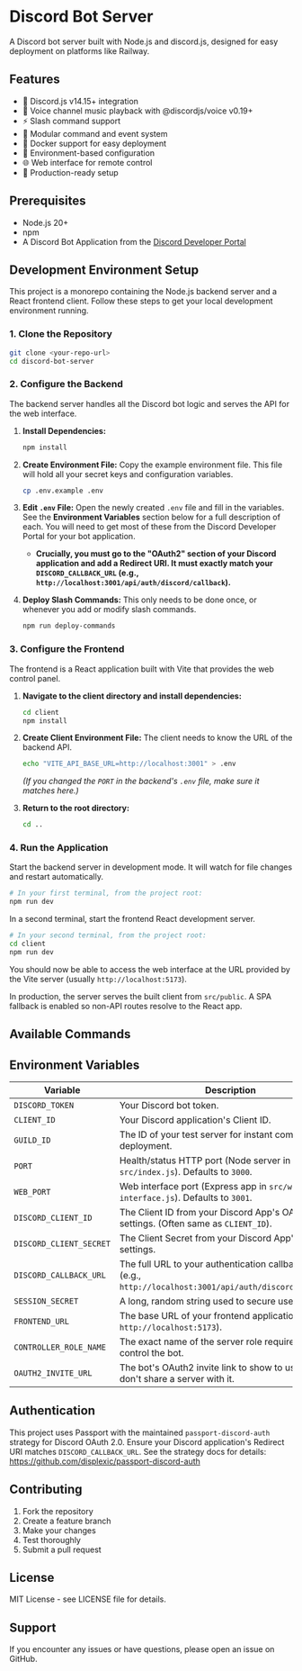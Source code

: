 # Discord Bot Server

A Discord bot server built with Node.js and discord.js, designed for easy deployment on platforms like Railway.

## Features

- 🤖 Discord.js v14.15+ integration
- 🎵 Voice channel music playback with @discordjs/voice v0.19+
- ⚡ Slash command support
- 🔧 Modular command and event system
- 🐳 Docker support for easy deployment
- 📝 Environment-based configuration
- 🌐 Web interface for remote control
- 🚀 Production-ready setup

## Prerequisites

- Node.js 20+
- npm
- A Discord Bot Application from the [Discord Developer Portal](https://discord.com/developers/applications)

## Development Environment Setup

This project is a monorepo containing the Node.js backend server and a React frontend client. Follow these steps to get your local development environment running.

### 1. Clone the Repository

```bash
git clone <your-repo-url>
cd discord-bot-server
```

### 2. Configure the Backend

The backend server handles all the Discord bot logic and serves the API for the web interface.

1.  **Install Dependencies:**
    ```bash
    npm install
    ```

2.  **Create Environment File:**
    Copy the example environment file. This file will hold all your secret keys and configuration variables.
    ```bash
    cp .env.example .env
    ```

3.  **Edit `.env` File:**
    Open the newly created `.env` file and fill in the variables. See the **Environment Variables** section below for a full description of each. You will need to get most of these from the Discord Developer Portal for your bot application.

    *   **Crucially, you must go to the "OAuth2" section of your Discord application and add a Redirect URI. It must exactly match your `DISCORD_CALLBACK_URL` (e.g., `http://localhost:3001/api/auth/discord/callback`).**

4.  **Deploy Slash Commands:**
    This only needs to be done once, or whenever you add or modify slash commands.
    ```bash
    npm run deploy-commands
    ```

### 3. Configure the Frontend

The frontend is a React application built with Vite that provides the web control panel.

1.  **Navigate to the client directory and install dependencies:**
    ```bash
    cd client
    npm install
    ```

2.  **Create Client Environment File:**
    The client needs to know the URL of the backend API.
    ```bash
    echo "VITE_API_BASE_URL=http://localhost:3001" > .env
    ```
    *(If you changed the `PORT` in the backend's `.env` file, make sure it matches here.)*

3.  **Return to the root directory:**
    ```bash
    cd ..
    ```

### 4. Run the Application

Start the backend server in development mode. It will watch for file changes and restart automatically.
```bash
# In your first terminal, from the project root:
npm run dev
```

In a second terminal, start the frontend React development server.
```bash
# In your second terminal, from the project root:
cd client
npm run dev
```

You should now be able to access the web interface at the URL provided by the Vite server (usually `http://localhost:5173`).

In production, the server serves the built client from `src/public`. A SPA fallback is enabled so non-API routes resolve to the React app.

## Available Commands
## Environment Variables

| Variable                  | Description                                                                                             | Required |
| ------------------------- | ------------------------------------------------------------------------------------------------------- | -------- |
| `DISCORD_TOKEN`           | Your Discord bot token.                                                                                 | Yes      |
| `CLIENT_ID`               | Your Discord application's Client ID.                                                                   | Yes      |
| `GUILD_ID`                | The ID of your test server for instant command deployment.                                              | No       |
| `PORT`                    | Health/status HTTP port (Node server in `src/index.js`). Defaults to `3000`.                            | No       |
| `WEB_PORT`                | Web interface port (Express app in `src/web-interface.js`). Defaults to `3001`.                         | No       |
| `DISCORD_CLIENT_ID`       | The Client ID from your Discord App's OAuth2 settings. (Often same as `CLIENT_ID`).                     | Yes      |
| `DISCORD_CLIENT_SECRET`   | The Client Secret from your Discord App's OAuth2 settings.                                              | Yes      |
| `DISCORD_CALLBACK_URL`    | The full URL to your authentication callback route (e.g., `http://localhost:3001/api/auth/discord/callback`). | Yes      |
| `SESSION_SECRET`          | A long, random string used to secure user sessions.                                                     | Yes      |
| `FRONTEND_URL`            | The base URL of your frontend application (e.g., `http://localhost:5173`).                              | No       |
| `CONTROLLER_ROLE_NAME`    | The exact name of the server role required to control the bot.                                          | No       |
| `OAUTH2_INVITE_URL`              | The bot's OAuth2 invite link to show to users who don't share a server with it.                           | No       |

## Authentication

This project uses Passport with the maintained `passport-discord-auth` strategy for Discord OAuth 2.0. Ensure your Discord application's Redirect URI matches `DISCORD_CALLBACK_URL`. See the strategy docs for details: https://github.com/displexic/passport-discord-auth

## Contributing

1. Fork the repository
2. Create a feature branch
3. Make your changes
4. Test thoroughly
5. Submit a pull request

## License

MIT License - see LICENSE file for details.

## Support

If you encounter any issues or have questions, please open an issue on GitHub.
